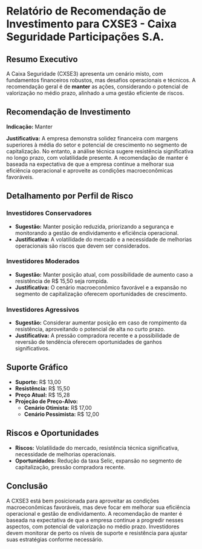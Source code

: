 # Relatório de Recomendação de Investimento para CXSE3 - Caixa Seguridade Participações S.A.

## Resumo Executivo
A Caixa Seguridade (CXSE3) apresenta um cenário misto, com fundamentos financeiros robustos, mas desafios operacionais e técnicos. A recomendação geral é de **manter** as ações, considerando o potencial de valorização no médio prazo, alinhado a uma gestão eficiente de riscos.

## Recomendação de Investimento
**Indicação:** Manter

**Justificativa:** A empresa demonstra solidez financeira com margens superiores à média do setor e potencial de crescimento no segmento de capitalização. No entanto, a análise técnica sugere resistência significativa no longo prazo, com volatilidade presente. A recomendação de manter é baseada na expectativa de que a empresa continue a melhorar sua eficiência operacional e aproveite as condições macroeconômicas favoráveis.

## Detalhamento por Perfil de Risco

### Investidores Conservadores
- **Sugestão:** Manter posição reduzida, priorizando a segurança e monitorando a gestão de endividamento e eficiência operacional.
- **Justificativa:** A volatilidade do mercado e a necessidade de melhorias operacionais são riscos que devem ser considerados.

### Investidores Moderados
- **Sugestão:** Manter posição atual, com possibilidade de aumento caso a resistência de R$ 15,50 seja rompida.
- **Justificativa:** O cenário macroeconômico favorável e a expansão no segmento de capitalização oferecem oportunidades de crescimento.

### Investidores Agressivos
- **Sugestão:** Considerar aumentar posição em caso de rompimento da resistência, aproveitando o potencial de alta no curto prazo.
- **Justificativa:** A pressão compradora recente e a possibilidade de reversão de tendência oferecem oportunidades de ganhos significativos.

## Suporte Gráfico
- **Suporte:** R$ 13,00
- **Resistência:** R$ 15,50
- **Preço Atual:** R$ 15,28
- **Projeção de Preço-Alvo:**
  - **Cenário Otimista:** R$ 17,00
  - **Cenário Pessimista:** R$ 12,00

## Riscos e Oportunidades
- **Riscos:** Volatilidade do mercado, resistência técnica significativa, necessidade de melhorias operacionais.
- **Oportunidades:** Redução da taxa Selic, expansão no segmento de capitalização, pressão compradora recente.

## Conclusão
A CXSE3 está bem posicionada para aproveitar as condições macroeconômicas favoráveis, mas deve focar em melhorar sua eficiência operacional e gestão de endividamento. A recomendação de manter é baseada na expectativa de que a empresa continue a progredir nesses aspectos, com potencial de valorização no médio prazo. Investidores devem monitorar de perto os níveis de suporte e resistência para ajustar suas estratégias conforme necessário.